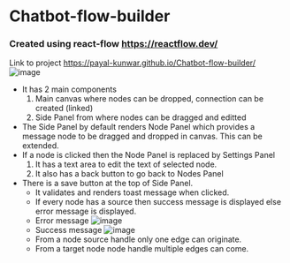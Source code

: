 # Chatbot-flow-builder
### Created using react-flow https://reactflow.dev/
Link to project
https://payal-kunwar.github.io/Chatbot-flow-builder/
![image](https://github.com/Payal-Kunwar/Chatbot-flow-builder/assets/74529731/0472ac2f-02a3-4884-b16c-fb43d60c64d2)

- It has 2 main components
    1. Main canvas where nodes can be dropped, connection can be created (linked)
    2. Side Panel from where nodes can be dragged and editted
- The Side Panel by default renders Node Panel which provides a message node to be dragged and dropped in canvas. This can be extended.
- If a node is clicked then the Node Panel is replaced by Settings Panel
    1. It has a text area to edit the text of selected node.
    2. It also has a back button to go back to Nodes Panel
- There is a save button at the top of Side Panel.
    - It validates and renders toast message when clicked.
    - If every node has a source then success message is displayed else error message is displayed.
    - Error message
      ![image](https://github.com/Payal-Kunwar/Chatbot-flow-builder/assets/74529731/eed7fa36-fafa-4dca-91c9-da24c4dc02bf)
    - Success message
      ![image](https://github.com/Payal-Kunwar/Chatbot-flow-builder/assets/74529731/69842860-504c-47b8-aa5a-f88372cff520)
    - From a node source handle only one edge can originate.
    - From a target node node handle multiple edges can come.

